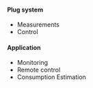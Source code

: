 #### Plug system
  - Measurements
  - Control
  
#### Application
  - Monitoring
  - Remote control
  - Consumption Estimation

